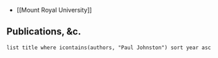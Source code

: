 - [[Mount Royal University]]
## Publications, &c.
```dataview
list title where icontains(authors, "Paul Johnston") sort year asc
```
